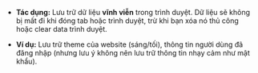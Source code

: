 
- **Tác dụng:** Lưu trữ dữ liệu **vĩnh viễn** trong trình duyệt. Dữ liệu sẽ không bị mất đi khi đóng tab hoặc trình duyệt, trừ khi bạn xóa nó thủ công hoặc clear data trình duyệt.
    
- **Ví dụ:** Lưu trữ theme của website (sáng/tối), thông tin người dùng đã đăng nhập (nhưng lưu ý không nên lưu trữ thông tin nhạy cảm như mật khẩu).
